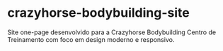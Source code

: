 # crazyhorse-bodybuilding-site
Site one-page desenvolvido para a Crazyhorse Bodybuilding Centro de Treinamento com foco em design moderno e responsivo.
